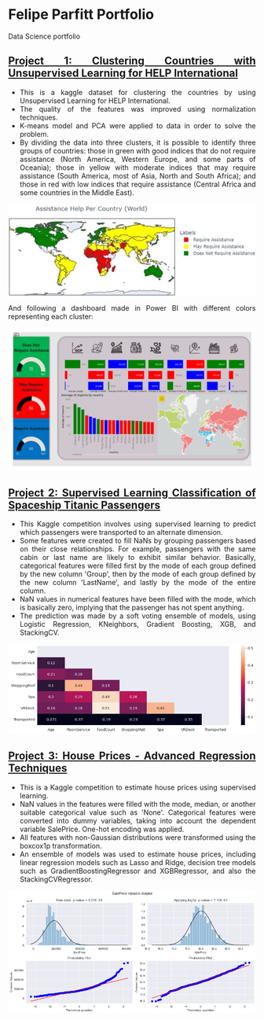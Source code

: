# Felipe Parfitt Portfolio
Data Science portfolio

<style>body {text-align: justify}</style>

## [Project 1: Clustering Countries with Unsupervised Learning for HELP International](https://github.com/felipeparfitt/FelipeParfitt_Portfolio/blob/main/Data%20projects/CountryData_Clustering/clustering-country-data-kaggle.ipynb)

- This is a kaggle dataset for clustering the countries by using Unsupervised Learning for HELP International.
- The quality of the features was improved using normalization techniques. 
- K-means model and PCA were applied to data in order to solve the problem.
- By dividing the data into three clusters, it is possible to identify three groups of countries: those in green with good indices that do not require assistance (North America, Western Europe, and some parts of Oceania); those in yellow with moderate indices that may require assistance (South America, most of Asia, North and South Africa); and those in red with low indices that require assistance (Central Africa and some countries in the Middle East).

<img src="./Data%20projects/CountryData_Clustering/color_map.jpg" alt="drawing" width="650"/>

And following a dashboard made in Power BI with different colors representing each cluster:

<img src="./Data%20projects/CountryData_Clustering/CountryCluster.pdf" alt="drawing" width="650"/>


## [Project 2: Supervised Learning Classification of Spaceship Titanic Passengers](https://github.com/felipeparfitt/FelipeParfitt_Portfolio/blob/main/Data%20projects/SpaceshipTitanic%20project/spaceshiptitanic-kagglecompetition.ipynb)

- This Kaggle competition involves using supervised learning to predict which passengers were transported to an alternate dimension.
- Some features were created to fill NaNs by grouping passengers based on their close relationships. For example, passengers with the same cabin or last name are likely to exhibit similar behavior. Basically, categorical features were filled first by the mode of each group defined by the new column 'Group', then by the mode of each group defined by the new column 'LastName', and lastly by the mode of the entire column.
- NaN values in numerical features have been filled with the mode, which is basically zero, implying that the passenger has not spent anything.
- The prediction was made by a soft voting ensemble of models, using Logistic Regression, KNeighbors, Gradient Boosting, XGB, and StackingCV.

<img src="./Data%20projects/SpaceshipTitanic%20project/corr_image.png" alt="drawing" width="650"/>

## [Project 3: House Prices - Advanced Regression Techniques](https://github.com/felipeparfitt/FelipeParfitt_Portfolio/blob/main/Data%20projects/House%20project/house-price-kaggle.ipynb)

- This is a Kaggle competition to estimate house prices using supervised learning.
- NaN values in the features were filled with the mode, median, or another suitable categorical value such as 'None'. Categorical features were converted into dummy variables, taking into account the dependent variable SalePrice. One-hot encoding was applied.
- All features with non-Gaussian distributions were transformed using the boxcox1p transformation.
- An ensemble of models was used to estimate house prices, including linear regression models such as Lasso and Ridge, decision tree models such as GradientBoostingRegressor and XGBRegressor, and also the StackingCVRegressor.

<img src="./Data%20projects/House%20project/SalePrice_var.png" alt="drawing" width="650"/>
